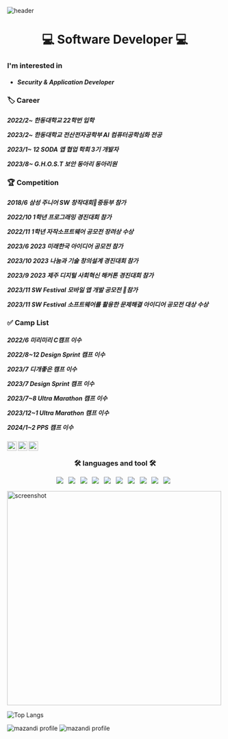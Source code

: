 ![header](https://capsule-render.vercel.app/api?type=wave&color=gradient&height=300&section=header&text=thisissolmi&fontSize=50)


<h1 align="center"> 💻 Software Developer 💻 </h1>

<h3 align="left">  I'm interested in  </h3>

<h5 align="left"> 


- Security & Application Developer

  </h5>

<h3 align="left">  🏷️ Career  </h3>


<h5 align="left"> 

 2022/2~ 한동대학교 22학번 입학
 
 2023/2~ 한동대학교 전산전자공학부 AI 컴퓨터공학심화 전공
 
 2023/1~ 12 SODA 앱 협업 학회 3기 개발자
 
 2023/8~ G.H.O.S.T 보안 동아리 동아리원 
  </h5>


<h3 align="left">   🏆 Competition  </h3>


<h5 align="left"> 


2018/6 삼성 주니어 SW 창작대회중등부 참가

2022/10 1학년 프로그래밍 경진대회 참가

2022/11 1학년 자작소프트웨어 공모전 장려상 수상 

2023/6 2023 미래한국 아이디어 공모전 참가

2023/10 2023 나눔과 기술 창의설계 경진대회 참가 

2023/9 2023 제주 디지털 사회혁신 해커톤 경진대회 참가 

2023/11 SW Festival 모바일 앱 개발 공모전 참가

2023/11 SW Festival 소프트웨어를 활용한 문제해결 아이디어 공모전 대상 수상 

 
  </h5>


<h3 align="left">  ✅  Camp List  </h3>


<h5 align="left"> 
 
2022/6 미리미리 C캠프 이수

2022/8~12 Design Sprint 캠프 이수

2023/7 디개좋은 캠프 이수

2023/7 Design Sprint 캠프 이수 

2023/7~8 Ultra Marathon 캠프 이수 

2023/12~1 Ultra Marathon 캠프 이수

2024/1~2 PPS 캠프 이수 

  </h5>





<a href="https://www.youtube.com/channel/UC17rDYn5VhMNpK2guYTyepQ" target="_blank">
  <img align="left" alt="solmi's Youtube" width="22px" src="https://raw.githubusercontent.com/rahuldkjain/github-profile-readme-generator/master/src/images/icons/Social/youtube.svg" />
</a>

<a href="https://www.linkedin.com/in/thisisolmi/" target="_blank">
  <img align="left" alt="solmi's Linkedin" width="22px" src="https://raw.githubusercontent.com/hussainweb/hussainweb/main/icons/linkedin.png" />
</a>

<a href="https://www.instagram.com/dev_solmi/" target="_blank">
  <img align="left" alt="solmi's Instagram" width="22px" src="https://raw.githubusercontent.com/hussainweb/hussainweb/main/icons/instagram.png" />
</a>


  
<br/>



<h3 align="center"><b>🛠 languages and tool 🛠</b></h3>
<p align="center">
  <img src="https://img.shields.io/badge/Swift-E34F26?style=flat-square&logo=Swift&logoColor=white"/></a> &nbsp
<img src="https://img.shields.io/badge/HTML5-E34F26?style=flat-square&logo=HTML5&logoColor=white"/></a> &nbsp
<img src="https://img.shields.io/badge/JavaScript-F7DF1E?style=flat-square&logo=JavaScript&logoColor=white"/></a> &nbsp
<img src="https://img.shields.io/badge/Node.js-339933?style=flat-square&logo=Node.js&logoColor=white"/></a> &nbsp
 <img src="https://img.shields.io/badge/Dart-0175C2?style=flat&logo=Dart&logoColor=white"/></a> &nbsp
     <img src="https://img.shields.io/badge/Flutter-02569B?style=flat&logo=Flutter&logoColor=white"/></a> &nbsp
      <img src="https://img.shields.io/badge/C++-00599C?style=flat&logo=C++&logoColor=white"/></a> &nbsp
        <img src="https://img.shields.io/badge/C-A8B9CC?style=flat&logo=C&logoColor=white"/></a> &nbsp
        <img src="https://img.shields.io/badge/CSS3-1572B6?style=flat-square&logo=CSS3&logoColor=white"/></a> &nbsp
        <img src="https://img.shields.io/badge/Python-3776AB?style=flat-square&logo=Python&logoColor=white"/></a> &nbsp
          
        


   
  
</p>

<a href="http://lovera.maxam.now.sh/">
    <img src="https://user-images.githubusercontent.com/25841814/79395484-5081ae80-7fac-11ea-9e27-ac91472e31dd.png" alt="screenshot" width="500">
  </a>



![Top Langs](https://github-readme-stats.vercel.app/api/top-langs/?username=thisissolmi&layout=compact&theme=tokyonight)






![mazandi profile](http://mazandi.herokuapp.com/api?handle=oksk6685)
![mazandi profile](http://mazandi.herokuapp.com/api/random?tier=platinum&theme=warm)
